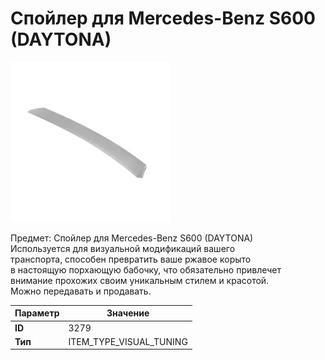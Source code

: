 # Спойлер для Mercedes-Benz S600 (DAYTONA)

![Item Image](../img/3279.webp?raw=true)

Предмет: Спойлер для Mercedes-Benz S600 (DAYTONA)<br>Используется для визуальной модификаций вашего<br>транспорта, способен превратить ваше ржавое корыто<br>в настоящую порхающую бабочку, что обязательно привлечет<br>внимание прохожих своим уникальным стилем и красотой.<br>Можно передавать и продавать.


| Параметр | Значение |
|----------|----------|
| **ID** | 3279 |
| **Тип** | ITEM_TYPE_VISUAL_TUNING |

